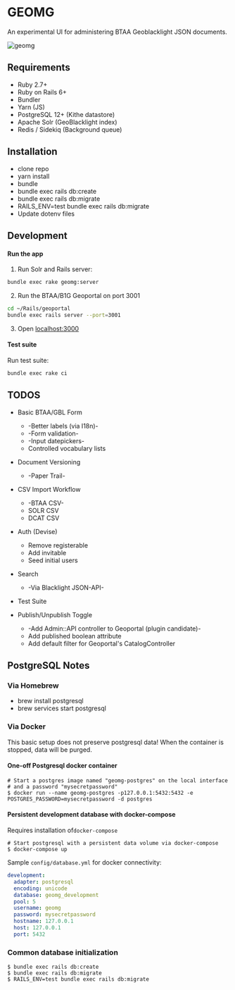 # GEOMG

An experimental UI for administering BTAA Geoblacklight JSON documents.

![geomg](https://user-images.githubusercontent.com/69827/84302126-7940a300-ab1a-11ea-9cfc-9dd3c48a0cee.gif)

## Requirements

* Ruby 2.7+
* Ruby on Rails 6+
* Bundler
* Yarn (JS)
* PostgreSQL 12+ (Kithe datastore)
* Apache Solr  (GeoBlacklight index)
* Redis / Sidekiq (Background queue)

## Installation

* clone repo
* yarn install
* bundle
* bundle exec rails db:create
* bundle exec rails db:migrate
* RAILS_ENV=test bundle exec rails db:migrate
* Update dotenv files

## Development

#### Run the app

1. Run Solr and Rails server:

```bash
bundle exec rake geomg:server
```

2. Run the BTAA/B1G Geoportal on port 3001
```bash
cd ~/Rails/geoportal
bundle exec rails server --port=3001
```

3. Open [localhost:3000](http://localhost:3000)


#### Test suite

Run test suite:

```bash
bundle exec rake ci
```

## TODOS

* Basic BTAA/GBL Form
  - -Better labels (via I18n)-
  - -Form validation-
  - -Input datepickers-
  - Controlled vocabulary lists

* Document Versioning
  - -Paper Trail-

* CSV Import Workflow
  - -BTAA CSV-
  - SOLR CSV
  - DCAT CSV

* Auth (Devise)
  - Remove registerable
  - Add invitable
  - Seed initial users

* Search
  - -Via Blacklight JSON-API-

* Test Suite

* Publish/Unpublish Toggle
  - -Add Admin::API controller to Geoportal (plugin candidate)-
  - Add published boolean attribute
  - Add default filter for Geoportal's CatalogController

## PostgreSQL Notes

### Via Homebrew
* brew install postgresql
* brew services start postgresql

### Via Docker
This basic setup does not preserve postgresql data! When the container is stopped, data will be purged.

#### One-off Postgresql docker container
```
# Start a postgres image named "geomg-postgres" on the local interface
# and a password "mysecretpassword"
$ docker run --name geomg-postgres -p127.0.0.1:5432:5432 -e POSTGRES_PASSWORD=mysecretpassword -d postgres
```

#### Persistent development database with docker-compose
Requires installation of`docker-compose`

```
# Start postgresql with a persistent data volume via docker-compose
$ docker-compose up
```
Sample `config/database.yml` for docker connectivity:
```yaml
development:
  adapter: postgresql
  encoding: unicode
  database: geomg_development
  pool: 5
  username: geomg
  password: mysecretpassword
  hostname: 127.0.0.1
  host: 127.0.0.1
  port: 5432
```

### Common database initialization

```
$ bundle exec rails db:create
$ bundle exec rails db:migrate
$ RAILS_ENV=test bundle exec rails db:migrate
```
